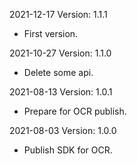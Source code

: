 2021-12-17 Version: 1.1.1
- First version.

2021-10-27 Version: 1.1.0
- Delete some api.

2021-08-13 Version: 1.0.1
- Prepare for OCR publish.

2021-08-03 Version: 1.0.0
- Publish SDK for OCR.

